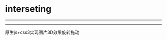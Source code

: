 # interseting 
-------------------------------------
-------------------------------------
原生js+css3实现图片3D效果旋转拖动
